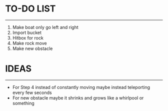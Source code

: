 # TO-DO LIST
------------------------------------------------------
1. Make boat only go left and right
2. Import bucket
3. Hitbox for rock
4. Make rock move
5. Make new obstacle

# IDEAS
------------------------------------------------------
- For Step 4 instead of constantly moving maybe instead teleporting every few seconds
- For new obstacle maybe it shrinks and grows like a whirlpool or something
  

